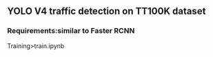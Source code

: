 ## YOLO V4 traffic detection on TT100K dataset
### Requirements:similar to Faster RCNN
Training>train.ipynb
